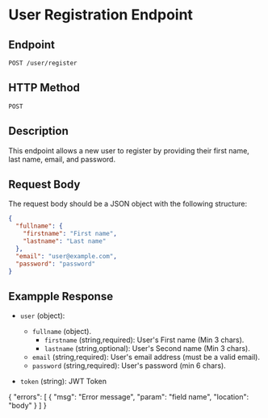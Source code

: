 # User Registration Endpoint

## Endpoint

`POST /user/register`

## HTTP Method

`POST`

## Description

This endpoint allows a new user to register by providing their first name, last name, email, and password.

## Request Body

The request body should be a JSON object with the following structure:

```json
{
  "fullname": {
    "firstname": "First name",
    "lastname": "Last name"
  },
  "email": "user@example.com",
  "password": "password"
}
```

## Exampple Response

- `user` (object):

  - `fullname` (object).
    - `firstname` (string,required): User's First name (Min 3 chars).
    - `lastname` (string,optional): User's Second name (Min 3 chars).
  - `email` (string,required): User's email address (must be a valid email).
  - `password` (string,required): User's password (min 6 chars).

- `token` (string): JWT Token

{
"errors": [
{
"msg": "Error message",
"param": "field name",
"location": "body"
}
]
}
